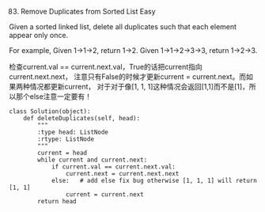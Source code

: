 83. Remove Duplicates from Sorted List  Easy

Given a sorted linked list, delete all duplicates such that each element appear only once.

For example,
Given 1->1->2, return 1->2.
Given 1->1->2->3->3, return 1->2->3.

检查current.val == current.next.val，True的话把current指向current.next.next，
注意只有False的时候才更新current = current.next。而如果两种情况都更新current，
对于对于像[1, 1, 1]这种情况会返回[1,1]而不是[1]，所以那个else注意一定要有！
```
class Solution(object):
    def deleteDuplicates(self, head):
        """
        :type head: ListNode
        :rtype: ListNode
        """
        current = head
        while current and current.next:
            if current.val == current.next.val:
                current.next = current.next.next
            else:   # add else fix bug otherwise [1, 1, 1] will return [1, 1]
                current = current.next
        return head
```
